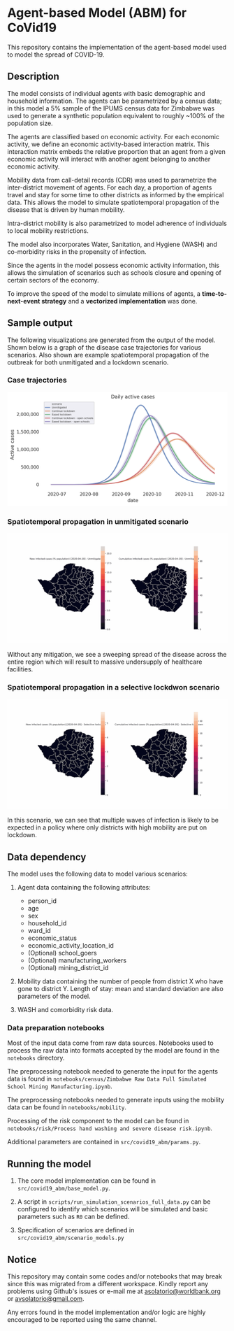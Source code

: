 # Agent-based Model (ABM) for CoVid19

This repository contains the implementation of the agent-based model used to model the spread of COVID-19.

## Description

The model consists of individual agents with basic demographic and household information. The agents can be parametrized by a census data; in this model a 5% sample of the IPUMS census data for Zimbabwe was used to generate a synthetic population equivalent to roughly ~100% of the population size.

The agents are classified based on economic activity. For each economic activity, we define an economic activity-based interaction matrix. This interaction matrix embeds the relative proportion that an agent from a given economic activity will interact with another agent belonging to another economic activity.

Mobility data from call-detail records (CDR) was used to parametrize the inter-district movement of agents. For each day, a proportion of agents travel and stay for some time to other districts as informed by the empirical data. This allows the model to simulate spatiotemporal propagation of the disease that is driven by human mobility.

Intra-district mobility is also parametrized to model adherence of individuals to local mobility restrictions.

The model also incorporates Water, Sanitation, and Hygiene (WASH) and co-morbidity risks in the propensity of infection.

Since the agents in the model possess economic activity information, this allows the simulation of scenarios such as schools closure and opening of certain sectors of the economy.

To improve the speed of the model to simulate millions of agents, a **time-to-next-event strategy** and a **vectorized implementation** was done.

## Sample output

The following visualizations are generated from the output of the model. Shown below is a graph of the disease case trajectories for various scenarios. Also shown are example spatiotemporal propagation of the outbreak for both unmitigated and a lockdown scenario.

### Case trajectories

![active-cases-R1.9](reports/figures/active-cases-R1.9.png)

### Spatiotemporal propagation in unmitigated scenario
![animated-unmitigated](reports/figures/animated-unmitigated.gif)

Without any mitigation, we see a sweeping spread of the disease across the entire region which will result to massive undersupply of healthcare facilities.

### Spatiotemporal propagation in a selective lockdwon scenario
![animated-lockdown](reports/figures/animated-lockdown.gif)

In this scenario, we can see that multiple waves of infection is likely to be expected in a policy where only districts with high mobility are put on lockdown.

## Data dependency

The model uses the following data to model various scenarios:

1. Agent data containing the following attributes:
   - person_id
   - age
   - sex
   - household_id
   - ward_id
   - economic_status
   - economic_activity_location_id
   - (Optional) school_goers
   - (Optional) manufacturing_workers
   - (Optional) mining_district_id

2. Mobility data containing the number of people from district X who have gone to district Y. Length of stay: mean and standard deviation are also parameters of the model.

3. WASH and comorbidity risk data.

### Data preparation notebooks

Most of the input data come from raw data sources. Notebooks used to process the raw data into formats accepted by the model are found in the `notebooks` directory.

The preprocessing notebook needed to generate the input for the agents data is found in `notebooks/census/Zimbabwe Raw Data Full Simulated School Mining Manufacturing.ipynb`.

The preprocessing notebooks needed to generate inputs using the mobility data can be found in `notebooks/mobility`.

Processing of the risk component to the model can be found in `notebooks/risk/Process hand washing and severe disease risk.ipynb`.

Additional parameters are contained in `src/covid19_abm/params.py`.

## Running the model

1. The core model implementation can be found in `src/covid19_abm/base_model.py`.

2. A script in `scripts/run_simulation_scenarios_full_data.py` can be configured to identify which scenarios will be simulated and basic parameters such as `R0` can be defined.

3. Specification of scenarios are defined in `src/covid19_abm/scenario_models.py`

## Notice

This repository may contain some codes and/or notebooks that may break since this was migrated from a different workspace. Kindly report any problems using Github's issues or e-mail me at asolatorio@worldbank.org or avsolatorio@gmail.com.

Any errors found in the model implementation and/or logic are highly encouraged to be reported using the same channel.
